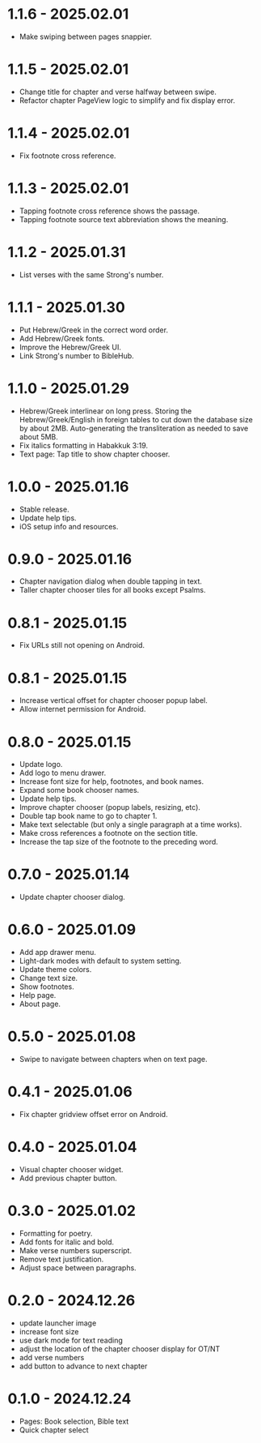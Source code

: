 # 1.1.6 - 2025.02.01

- Make swiping between pages snappier.

# 1.1.5 - 2025.02.01

- Change title for chapter and verse halfway between swipe.
- Refactor chapter PageView logic to simplify and fix display error.

# 1.1.4 - 2025.02.01

- Fix footnote cross reference.

# 1.1.3 - 2025.02.01

- Tapping footnote cross reference shows the passage.
- Tapping footnote source text abbreviation shows the meaning.

# 1.1.2 - 2025.01.31

- List verses with the same Strong's number.

# 1.1.1 - 2025.01.30

- Put Hebrew/Greek in the correct word order.
- Add Hebrew/Greek fonts.
- Improve the Hebrew/Greek UI.
- Link Strong's number to BibleHub.

# 1.1.0 - 2025.01.29

- Hebrew/Greek interlinear on long press. Storing the Hebrew/Greek/English in foreign tables to cut down the database size by about 2MB. Auto-generating the transliteration as needed to save about 5MB.
- Fix italics formatting in Habakkuk 3:19.
- Text page: Tap title to show chapter chooser.

# 1.0.0 - 2025.01.16

- Stable release.
- Update help tips.
- iOS setup info and resources.

# 0.9.0 - 2025.01.16

- Chapter navigation dialog when double tapping in text.
- Taller chapter chooser tiles for all books except Psalms.

# 0.8.1 - 2025.01.15

- Fix URLs still not opening on Android.

# 0.8.1 - 2025.01.15

- Increase vertical offset for chapter chooser popup label.
- Allow internet permission for Android.

# 0.8.0 - 2025.01.15

- Update logo.
- Add logo to menu drawer.
- Increase font size for help, footnotes, and book names.
- Expand some book chooser names.
- Update help tips.
- Improve chapter chooser (popup labels, resizing, etc).
- Double tap book name to go to chapter 1.
- Make text selectable (but only a single paragraph at a time works).
- Make cross references a footnote on the section title.
- Increase the tap size of the footnote to the preceding word.

# 0.7.0 - 2025.01.14

- Update chapter chooser dialog.

# 0.6.0 - 2025.01.09

- Add app drawer menu.
- Light-dark modes with default to system setting.
- Update theme colors.
- Change text size.
- Show footnotes.
- Help page.
- About page.

# 0.5.0 - 2025.01.08

- Swipe to navigate between chapters when on text page.

# 0.4.1 - 2025.01.06

- Fix chapter gridview offset error on Android.

# 0.4.0 - 2025.01.04

- Visual chapter chooser widget.
- Add previous chapter button.

# 0.3.0 - 2025.01.02

- Formatting for poetry.
- Add fonts for italic and bold.
- Make verse numbers superscript.
- Remove text justification.
- Adjust space between paragraphs.

# 0.2.0 - 2024.12.26

- update launcher image
- increase font size
- use dark mode for text reading
- adjust the location of the chapter chooser display for OT/NT
- add verse numbers
- add button to advance to next chapter

# 0.1.0 - 2024.12.24

- Pages: Book selection, Bible text
- Quick chapter select